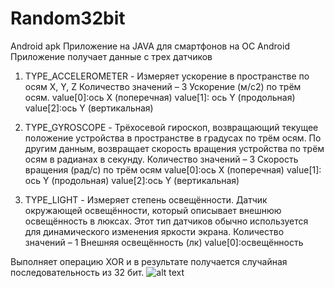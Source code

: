 # Random32bit
Android apk 
Приложение на JAVA для смартфонов на ОС Android
Приложение получает данные с трех датчиков


1.	TYPE_ACCELEROMETER - Измеряет ускорение в пространстве по осям X, Y, Z
Количество значений – 3     Ускорение (м/с2) по трём осям.
value[0]:ось X (поперечная)
value[1]: ось Y (продольная)
value[2]:ось Y (вертикальная)

2.	TYPE_GYROSCOPE - Трёхосевой гироскоп, возвращающий текущее положение устройства в пространстве в градусах по трём осям. По другим данным, возвращает скорость вращения устройства по трём осям в радианах в секунду. 
Количество значений – 3     Скорость вращения (рад/с) по трём осям
value[0]:ось X (поперечная)
value[1]: ось Y (продольная)
value[2]:ось Y (вертикальная)

3.	TYPE_LIGHT - Измеряет степень освещённости. Датчик окружающей освещённости, который описывает внешнюю освещённость в люксах. Этот тип датчиков обычно используется для динамического изменения яркости экрана.
Количество значений – 1   Внешняя освещённость (лк)
value[0]:освещённость

Выполняет операцию XOR и в результате получается случайная последовательность из 32 бит.
![alt text](Screenshot_2018-12-11-22-37-25.png)
